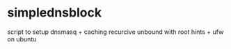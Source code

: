 # simplednsblock
script to setup dnsmasq + caching recurcive unbound with root hints + ufw on ubuntu
